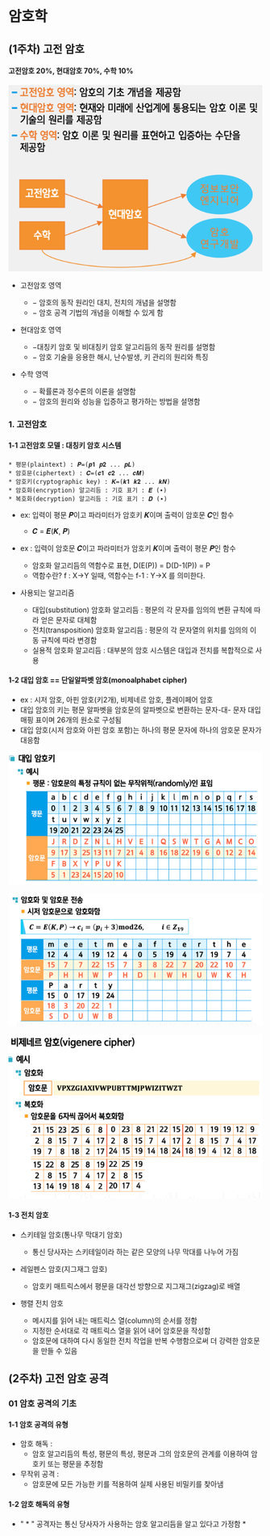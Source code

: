 # 암호학 

## (1주차) 고전 암호
#### 고전암호 20%, 현대암호 70%, 수학 10%

![img_2.png](img/hycu/cryptography0309.png)

- 고전암호 영역
    * − 암호의 동작 원리인 대치, 전치의 개념을 설명함
    * − 암호 공격 기법의 개념을 이해할 수 있게 함

- 현대암호 영역
    * −대칭키 암호 및 비대칭키 암호 알고리듬의 동작 원리를 설명함
    * − 암호 기술을 응용한 해시, 난수발생, 키 관리의 원리와 특징
  
- 수학 영역
    * − 확률론과 정수론의 이론을 설명함
    * − 암호의 원리와 성능을 입증하고 평가하는 방법을 설명함

### 1. 고전암호
#### 1-1 고전암호 모델 : 대칭키 암호 시스템 
    * 평문(plaintext) : 𝑷=(𝒑𝟏 𝒑𝟐 ... 𝒑𝑳)
    * 암호문(ciphertext) : 𝑪=(𝒄𝟏 𝒄𝟐 ... 𝒄𝑴)
    * 암호키(cryptographic key) : 𝑲=(𝒌𝟏 𝒌𝟐 ... 𝒌𝑵)
    * 암호화(encryption) 알고리듬 : 기호 표기 : 𝑬 (∙)
    * 복호화(decryption) 알고리듬 : 기호 표기 : 𝑫 (∙)

- ex:  입력이 평문 𝑷이고 파라미터가 암호키 𝑲이며 출력이 암호문 𝑪인 함수
    * 𝑪 = 𝑬(𝑲, 𝑷)
- ex : 입력이 암호문 𝑪이고 파라미터가 암호키 𝑲이며 출력이 평문 𝑷인 함수
    *  암호화 알고리듬의 역함수로 표현, D(E(P)) = D(D-1(P)) = P 
    *  역함수란? f : X->Y 일때, 역함수는 f-1 : Y->X 를 의미한다.

- 사용되는 알고리즘 
  * 대입(substitution) 암호화 알고리듬 : 평문의 각 문자를 임의의 변환 규칙에 따라 얻은 문자로 대체함
  * 전치(transposition) 암호화 알고리듬 : 평문의 각 문자열의 위치를 임의의 이동 규칙에 따라 변경함
  * 실용적 암호화 알고리듬 : 대부분의 암호 시스템은 대입과 전치를 복합적으로 사용


#### 1-2 대입 암호 == 단일알파벳 암호(monoalphabet cipher)
- ex : 시저 암호, 아핀 암호(키2개), 비제네르 암호, 플레이페어 암호
- 대입 암호의 키는 평문 알파벳을 암호문의 알파벳으로 변환하는 문자-대- 문자 대입 매핑 표이며 26개의 원소로 구성됨
- 대입 암호(시저 암호와 아핀 암호 포함)는 하나의 평문 문자에 하나의 암호문 문자가 대응함

![img_3.png](img/hycu/cryptography0309v1.png)

![img_4.png](img/hycu/cryptography0309v2.png)

![img_5.png](img/hycu/cryptography0309v3.png)


#### 1-3 전치 암호 
- 스키테일 암호(통나무 막대기 암호)
  * 통신 당사자는 스키테일이라 하는 같은 모양의 나무 막대를 나누어 가짐

- 레일펜스 암호(지그재그 암호)
  * 암호키 매트릭스에서 평문을 대각선 방향으로 지그재그(zigzag)로 배열

- 행렬 전치 암호 
  * 메시지를 읽어 내는 매트릭스 열(column)의 순서를 정함
  * 지정한 순서대로 각 매트릭스 열을 읽어 내어 암호문을 작성함
  * 암호문에 대하여 다시 동일한 전치 작업을 반복 수행함으로써 더 강력한 암호문을 만들 수 있음

## (2주차)  고전 암호 공격 

### 01 암호 공격의 기초 
#### 1-1 암호 공격의 유형 
- 암호 해독 : 
  * 암호 알고리듬의 특성, 평문의 특성, 평문과 그의 암호문의 관계를 이용하여 암호키 또는 평문을 추정함
- 무작위 공격 :
  * 암호문에 모든 가능한 키를 적용하여 실제 사용된 비밀키를 찾아냄

#### 1-2 암호 해독의 유형 
- " * " 공격자는 통신 당사자가 사용하는 암호 알고리듬을 알고 있다고 가정함
  * 
